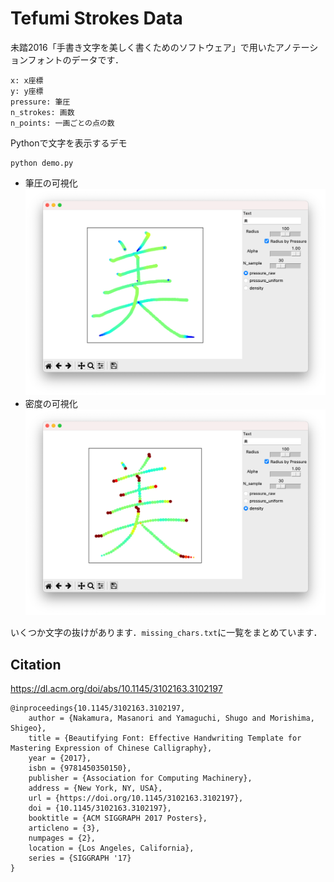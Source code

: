 # Tefumi Strokes Data
未踏2016「手書き文字を美しく書くためのソフトウェア」で用いたアノテーションフォントのデータです．

```
x: x座標
y: y座標
pressure: 筆圧
n_strokes: 画数
n_points: 一画ごとの点の数
```


Pythonで文字を表示するデモ
```
python demo.py
```
- 筆圧の可視化
![](images/demo_pressure_raw.png) 
- 密度の可視化
![](images/demo_density.png)


いくつか文字の抜けがあります．`missing_chars.txt`に一覧をまとめています．


## Citation
https://dl.acm.org/doi/abs/10.1145/3102163.3102197
```
@inproceedings{10.1145/3102163.3102197,
    author = {Nakamura, Masanori and Yamaguchi, Shugo and Morishima, Shigeo},
    title = {Beautifying Font: Effective Handwriting Template for Mastering Expression of Chinese Calligraphy},
    year = {2017},
    isbn = {9781450350150},
    publisher = {Association for Computing Machinery},
    address = {New York, NY, USA},
    url = {https://doi.org/10.1145/3102163.3102197},
    doi = {10.1145/3102163.3102197},
    booktitle = {ACM SIGGRAPH 2017 Posters},
    articleno = {3},
    numpages = {2},
    location = {Los Angeles, California},
    series = {SIGGRAPH '17}
}
```